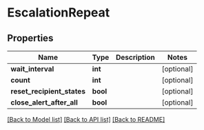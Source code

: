 # EscalationRepeat

## Properties
Name | Type | Description | Notes
------------ | ------------- | ------------- | -------------
**wait_interval** | **int** |  | [optional] 
**count** | **int** |  | [optional] 
**reset_recipient_states** | **bool** |  | [optional] 
**close_alert_after_all** | **bool** |  | [optional] 

[[Back to Model list]](../README.md#documentation-for-models) [[Back to API list]](../README.md#documentation-for-api-endpoints) [[Back to README]](../README.md)


